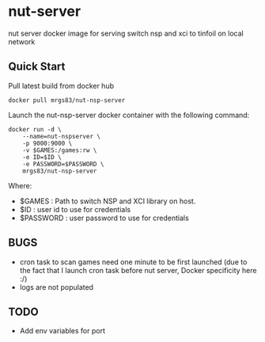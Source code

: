 # nut-server
nut server docker image for serving switch nsp and xci to tinfoil on local network

## Quick Start

Pull latest build from docker hub

```
docker pull mrgs83/nut-nsp-server
````

Launch the nut-nsp-server docker container with the following command:

``` 
docker run -d \
    --name=nut-nspserver \
    -p 9000:9000 \
    -v $GAMES:/games:rw \
    -e ID=$ID \
    -e PASSWORD=$PASSWORD \
    mrgs83/nut-nsp-server
```

Where:

- $GAMES : Path to switch NSP and XCI library on host.
- $ID : user id to use for credentials
- $PASSWORD : user password to use for credentials

## BUGS

- cron task to scan games need one minute to be first launched (due to the fact that I launch cron task before nut server, Docker specificity here :/)
- logs are not populated

## TODO

- Add env variables for port 

